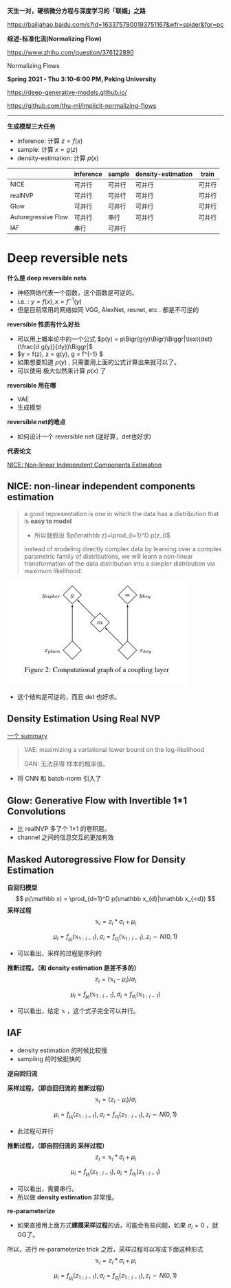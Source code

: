 **天生一对，硬核微分方程与深度学习的「联姻」之路**

https://baijiahao.baidu.com/s?id=1633757800193751167&wfr=spider&for=pc



**综述-标准化流(Normalizing Flow)**

https://www.zhihu.com/question/376122890



Normalizing Flows



**Spring 2021 - Thu 3:10-6:00 PM, Peking University**

https://deep-generative-models.github.io/



https://github.com/thu-ml/implicit-normalizing-flows





---

**生成模型三大任务**

* inference: 计算 $z=f(x)$
* sample:  计算 $x = g(z)$
* density-estimation: 计算 $p(x)$

|                     | inference | sample | density-estimation | train |
| ------------------- | --------- | ------ | ------------------ | ----- |
| NICE                | 可并行       | 可并行    | 可并行                | 可并行   |
| realNVP             | 可并行       | 可并行    | 可并行                | 可并行   |
| Glow                | 可并行       | 可并行    | 可并行                | 可并行   |
| Autoregressive Flow | 可并行       | 串行     | 可并行                | 可并行   |
| IAF                 | 串行        | 可并行    |                    |       |



# Deep reversible nets

**什么是 deep reversible nets**

* 神经网络代表一个函数，这个函数是可逆的。
* i.e. : $y = f(x), x = f^{-1}(y)$ 
* 但是目前常用的网络如同 VGG, AlexNet, resnet, etc . 都是不可逆的



**reversible 性质有什么好处**

* 可以用上概率论中的一个公式 $p(y) = p\Bigr(g(y)\Bigr)\Biggr|\text{det}(\frac{d g(y)}{dy})\Biggr|$
* $y = f(z), z = g(y), g = f^{-1} $ 
* 如果想要知道 $p(y)$ , 只需要用上面的公式计算出来就可以了。
* 可以使用 极大似然来计算 $p(x)$ 了



**reversible 用在哪**

* VAE
* 生成模型



**reversible net的难点**

* 如何设计一个 reversible net (逆好算，det也好求)



**代表论文**

[NICE: Non-linear Independent Components Estimation](https://arxiv.org/abs/1410.8516)



## NICE: non-linear independent components estimation

> a good representation is one in which the data has a distribution that is **easy to model**
>
> * 所以就假设 $p(\mathbb z)=\prod_{i=1}^D p(z_i)$ 
>
> instead of modeling directly complex data by learning over a complex parametric family of distributions, we will learn a non-linear transformation of the data distribution into a simpler distribution via maximum likelihood.

![img](assets/nice-paper.png)

* 这个结构是可逆的，而且 det 也好求。





## Density Estimation Using Real NVP

[一个 summary](http://www.shortscience.org/paper?bibtexKey=journals/corr/1605.08803)

> VAE: maximizing a variational lower bound on the log-likelihood
>
> GAN: 无法获得 样本的概率值。

* 将 CNN 和 batch-norm 引入了



## Glow: Generative Flow with Invertible 1*1 Convolutions

* 比 realNVP 多了个 1×1 的卷积层。
* channel 之间的信息交互的更加有效



## Masked Autoregressive Flow for Density Estimation

**自回归模型**
$$
p(\mathbb x) = \prod_{d=1}^D p(\mathbb x_{d}|\mathbb x_{<d})
$$
**采样过程**
$$
\mathbb x_i = \mathbb z_i* \sigma_i + \mu_i
$$

$$
\mu_i=f_{\mu_i}(\mathbb x_{1:i-1}), \sigma_i=f_{\sigma_i}(\mathbb x_{1:i-1}),  \mathbb z_i\sim N(0,1)
$$

* 可以看出，采样的过程是序列的



**推断过程，（和 density estimation 是差不多的）**
$$
\mathbb z_i = (\mathbb x_i-\mu_i) / \sigma_i
$$

$$
\mu_i=f_{\mu_i}(\mathbb x_{1:i-1}), \sigma_i=f_{\sigma_i}(\mathbb x_{1:i-1})
$$

* 可以看出，给定 $\mathbb x$ ，这个式子完全可以并行。



## IAF

* density estimation 的时候比较慢
* sampling 的时候挺快的



**逆自回归流**



**采样过程，（即自回归流的 推断过程）**
$$
\mathbb x_i = (\mathbb z_i-\mu_i) / \sigma_i
$$

$$
\mu_i=f_{\mu_i}(\mathbb z_{1:i-1}), \sigma_i=f_{\sigma_i}(\mathbb z_{1:i-1}), \mathbb z_i \sim N(0,1)
$$

* 此过程可并行

**推断过程，（即自回归流的 采样过程）**
$$
\mathbb z_i = \mathbb x_i* \sigma_i + \mu_i
$$

$$
\mu_i=f_{\mu_i}(\mathbb z_{1:i-1}), \alpha_i=f_{\alpha_i}(\mathbb z_{1:i-1})
$$

* 可以看出，需要串行。
* 所以做 **density estimation** 非常慢。



**re-parameterize**

* 如果直接用上面方式**建模采样过程**的话，可能会有些问题，如果 $\sigma_i=0$ ，就 GG了。 

所以，进行 re-parameterize trick 之后，采样过程可以写成下面这种形式
$$
\mathbb x_i = \mathbb z_i * \sigma_i +\mu_i 
$$

$$
\mu_i=f_{\mu_i}(\mathbb z_{1:i-1}), \sigma_i=f_{\sigma_i}(\mathbb z_{1:i-1}), \mathbb z_i \sim N(0,1)
$$
